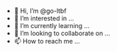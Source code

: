 - 👋 Hi, I’m @go-ltbf
- 👀 I’m interested in ...
- 🌱 I’m currently learning ...
- 💞️ I’m looking to collaborate on ...
- 📫 How to reach me ...

<!---
go-ltbf/go-ltbf is a ✨ special ✨ repository because its `README.md` (this file) appears on your GitHub profile.
You can click the Preview link to take a look at your changes.
--->
